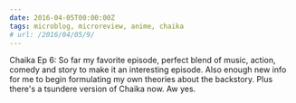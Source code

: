 ```yaml
---
date: 2016-04-05T00:00:00Z
tags: microblog, microreview, anime, chaika
# url: /2016/04/05/9/
---
```


Chaika Ep 6: So far my favorite episode, perfect blend of music, action, comedy and story to make it an interesting episode. Also enough new info for me to begin formulating my own theories about the backstory. Plus there's a tsundere version of Chaika now. Aw yes.